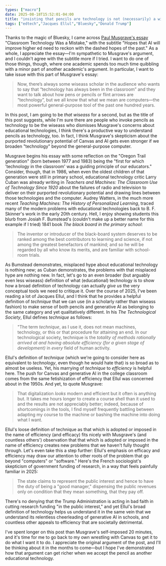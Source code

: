 ```yaml
---
types: ["macro"]
date: 2025-08-18T15:52:01-04:00
title: "insisting that pencils are technology is not (necessarily) a wiseass move"
tags: ["edtech","Jacques Ellul","Bluesky","Donald Trump"]
---
```

Thanks to the magic of Bluesky, I came across [Paul Musgrave's essay](https://musgrave.substack.com/p/ai-like-the-classroom-tech-before) "Classroom Technology Was a Mistake," with the subtitle "Hopes that AI will improve higher ed need to reckon with the dashed hopes of the past." As a whole, I appreciate the essay—I'm sympathetic to Musgrave's argument, and I couldn't agree with the subtitle more if I tried. I want to do one of those things, though, where one academic spends too much time quibbling with a minor part of another academic's argument. In particular, I want to take issue with this part of Musgrave's essay: 

> Now, there’s always some wiseass scholar in the audience who wants to say that “technology has always been in the classroom” and they want to talk about how pens or pencils or flint arrows are “technology”, but we all know that what we mean are computers—the most powerful general-purpose tool of the past one hundred years.

In this post, I am going to be *that wiseass* for a second, but as the title of this post suggests, while I'm sure there are people who invoke pencils as technology to be the wiseass who dismisses Musgrave's concerns about educational technologies, I think there's a productive way to understand pencils as technology, too. In fact, I think Musgrave's skepticism about the purported revolutionary potential of Canvas and AI gets even stronger if we broaden "technology" beyond the general-purpose computer. 

Musgrave begins his essay with some reflection on the "Oregon Trail generation" (born between 1977 and 1983) being the "first for which 'technology in the classroom' was a guiding principle of our educators." Consider, though, that in 1986, when even the oldest children of that generation were still in primary school, educational technology critic Larry Cuban was already writing in *Teachers and Machines: The Classroom Use of Technology Since 1920* about the failures of radio and television to deliver on their purported revolutionary potential and drawing lines between those technologies and the computer. Audrey Watters, in the much more recent *Teaching Machines: The History of Personalized Learning*, traced many of the modern problems with educational technologies back to B. F. Skinner's work in the early 20th century. Hell, I enjoy showing students this blurb from Josiah F. Bumstead's (couldn't make up a better name for this example if I tried) 1841 book *The black board in the primary school*: 

> The inventor or introducer of the black-board system deserves to be ranked among the best contributors to learning and science, if not among the greatest benefactors of mankind; and so he will be regarded by all who know its merits, and are familiar with school-room trials.

As Bumstead demonstrates, misplaced hype about educational technology is nothing new; as Cuban demonstrates, the problems with that misplaced hype are nothing new. In fact, let's go to an even broader (but arguably even less wiseass) definition of what (educational) technology is to show how a broad definition of technology can actually *give us* the very conceptual tools we need to critique it. Over the course of 2025, I've been reading a lot of Jacques Ellul, and I think that he provides a helpful definition of *technique* that we can use (in a scholarly rather than wiseass fashion) to make sense of both pencils and generative AI as belonging to the same category and yet qualitatively different. In his *The Technological Society*, Ellul defines *technique* as follows: 

> "The term *technique*, as I use it, does not mean machines, technology, or this or that procedure for attaining an end. In our technological society, technique is the *totality of methods rationally arrived at and having absolute efficiency (for a given stage of development)* in *every* field of human activity.

Ellul's definition of *technique* (which we're going to consider here as equivalent to *technology*, even though he would hate that) is so broad as to almost be useless. Yet, his marrying of *technique* to *efficiency* is helpful here. The push for Canvas and generative AI in the college classroom comes from the same fetishization of efficiency that Ellul was concerned about in the 1950s. And yet, to quote Musgrave: 

> That digitalization *looks* modern and efficient but it often is anything but. It takes me hours longer to create a course shell than it used to and the results are not appreciably better; indeed, because of shortcomings in the tools, I find myself frequently battling between adapting my course to the machine or bashing the machine into doing what I want.

Ellul's loose definition of technique as that which is adopted or imposed in the name of efficiency (and efficacy) fits nicely with Musgrave's (and countless others') observation that that which is adopted or imposed in the name of efficiency creates new problems that we haven't fully thought through. Let's even take this a step further: Ellul's emphasis on efficacy and efficiency may draw our attention to other roots of the problem that go beyond "computers" or "software." Here's the French sociologist's skepticism of government funding of research, in a way that feels painfully familiar in 2025: 

> The state claims to represent the public interest and hence to have the duty of being a "good manager," dispensing the public revenues only on condition that they mean something, that they pay off.

There's no denying that the Trump Administration is acting in bad faith in cutting research funding "in the public interest," and yet Ellul's broad definition of technology helps us understand it in the same vein that we understand its relentless cheerleading of generative AI in schools, and countless other appeals to efficiency that are societally detrimental.

I've spent longer on this post than Musgrave's self-imposed 20 minutes, and it's time for me to go back to my own wrestling with Canvas to get it to do what I want it to do. I appreciate the original argument of the post, and I'll be thinking about it in the months to come—but I hope I've demonstrated how that argument can get richer when we accept the pencil as another educational technology.